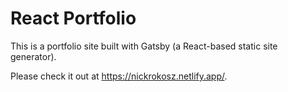 # React Portfolio

This is a portfolio site built with Gatsby (a React-based static site generator).

Please check it out at https://nickrokosz.netlify.app/.
